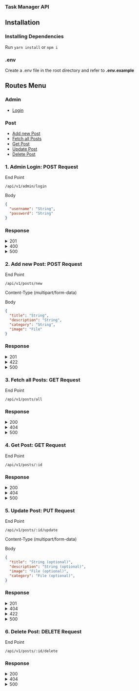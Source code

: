 ### Task Manager API

## Installation

### Installing Dependencies

Run
`yarn install` or `npm i`

### .env

Create a .env file in the root directory and refer to **.env.example**

## Routes Menu

### Admin

- [Login](#1-admin-login-post-request)

### Post

- [Add new Post](#2-add-new-post-post-request)
- [Fetch all Posts](#3-fetch-all-posts-get-request)
- [Get Post](#4-get-post-get-request)
- [Update Post](#5-update-post-put-request)
- [Delete Post](#6-delete-post-delete-request)

### 1. Admin Login: POST Request

End Point

```
/api/v1/admin/login
```

Body

```json
{
  "username": "String",
  "password": "String"
}
```

### Response

<details>
  <summary>201</summary>

### Success

```json
{
  "status": 201,
  "message": "Logged in successfuly",
  "data": {
    "username": "String",
    "role": "String",
    "token": "String"
  }
}
```

</details>

<details>
  <summary>400</summary>

### Bad Request

```json
{
  "status": 400,
  "message": "Username or Password is incorrect!",
  "error": "AUTHENTICATION_ERROR"
}
```

</details>

<details>
  <summary>500</summary>

### Error

```json
{
  "status": 500,
  "message": "Error",
  "error": "SERVER_ERROR"
}
```

</details>

###

### 2. Add new Post: POST Request

End Point

```
/api/v1/posts/new
```

Content-Type (multipart/form-data)

Body
```json
{
  "title": "String",
  "description": "String",
  "category": "String",
  "image": "File"
}
```

### Response

<details>
  <summary>201</summary>

### Success

```json
{
  "status": 201,
  "message": "Post Registered",
  "data": {
    "title": "String",
    "description": "String",
    "imageUrl": "String",
    "datePosted": "Number",
    "id": "ID (String)",
  }
}
```

</details>

<details>
  <summary>422</summary>

### Bad Request

```json
{
  "status": 422,
  "message": "Validation Error Message",
  "error": "VALIDATION_ERROR"
}
```

</details>

<details>
  <summary>500</summary>

### Error

```json
{
  "status": 500,
  "message": "Error",
  "error": "SERVER_ERROR"
}
```

</details>

###

### 3. Fetch all Posts: GET Request

End Point

```
/api/v1/posts/all
```

### Response

<details>
  <summary>200</summary>

### Success

```json
{
  "status": 200,
  "message": "All Posts",
  "data": [
    {
      "_id": "String",
      "title": "String",
      "description": "String",
      "imageUrl": "String",
      "category": "String",
      "datePosted": "Number",
      "createdAt": "DATE (String)",
      "updatedAt": "DATE (String)"
    }
  ]
}
```

</details>

<details>
  <summary>404</summary>

### Not Found

```json
{
  "status": 404,
  "message": "No Posts found",
  "error": "NOT_FOUND"
}
```

</details>

<details>
  <summary>500</summary>

### Error

```json
{
  "status": 500,
  "message": "Error",
  "error": "SERVER_ERROR"
}
```

</details>

###

### 4. Get Post: GET Request

End Point

```
/api/v1/posts/:id
```

### Response

<details>
  <summary>200</summary>

### Success

```json
{
  "status": 200,
  "message": "Post Details",
  "data": {
    "id": "String",
    "title": "String",
    "description": "String",
    "category": "String",
    "imageUrl": "String",
    "datePosted": "Number",
  }
}
```

</details>

<details>
  <summary>404</summary>

### Not Found

```json
{
  "status": 404,
  "message": "Post does not exist",
  "error": "NOT_FOUND"
}
```

</details>

<details>
  <summary>500</summary>

### Error

```json
{
  "status": 500,
  "message": "Error",
  "error": "SERVER_ERROR"
}
```

</details>

###

### 5. Update Post: PUT Request

End Point

```
/api/v1/posts/:id/update
```

Content-Type (multipart/form-data)

Body
```json
{
  "title": "String (optional)",
  "description": "String (optional)",
  "image": "File (optional)",
  "category": "File (optional)",
}
```

### Response

<details>
  <summary>201</summary>

### Success

```json
{
  "status": 201,
  "message": "Post Updated",
  "data": {
    "id": "String",
    "title": "String",
    "description": "String",
    "category": "String",
    "imageUrl": "String",
    "datePosted": "Number",
    "createdAt": "DATE (String)",
    "updatedAt": "DATE (String)"
  }
}
```

</details>

<details>
  <summary>404</summary>

### Not Found

```json
{
  "status": 404,
  "message": "Post does not exist",
  "error": "NOT_FOUND"
}
```

</details>

<details>
  <summary>422</summary>

### Validation

```json
{
  "status": 422,
  "message": "Validation Error Message",
  "error": "VALIDATION_ERROR"
}
```

</details>

<details>
  <summary>500</summary>

### Error

```json
{
  "status": 500,
  "message": "Error",
  "error": "SERVER_ERROR"
}
```

</details>

###

### 6. Delete Post: DELETE Request

End Point

```
/api/v1/posts/:id/delete
```

### Response

<details>
  <summary>200</summary>

### Success

```json
{
  "status": 200,
  "message": "Post Deleted",
  "data": null
}
```

</details>

<details>
  <summary>404</summary>

### Not Found

```json
{
  "status": 404,
  "message": "Post does not exist",
  "error": "NOT_FOUND"
}
```

</details>

<details>
  <summary>500</summary>

### Error

```json
{
  "status": 500,
  "message": "Error",
  "error": "SERVER_ERROR"
}
```

</details>
